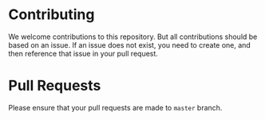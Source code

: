 # Contributing

We welcome contributions to this repository. But all contributions should be based on an issue.
If an issue does not exist, you need to create one, and then reference that issue in your pull request.

# Pull Requests

Please ensure that your pull requests are made to `master` branch.
